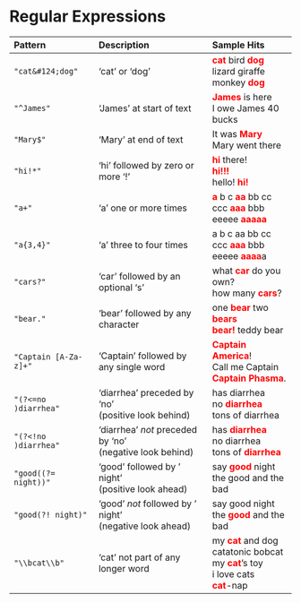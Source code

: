 Regular Expressions
================

| Pattern               | Description                                                  | Sample Hits                                                                                                                                                                                                |
|:----------------------|:-------------------------------------------------------------|:-----------------------------------------------------------------------------------------------------------------------------------------------------------------------------------------------------------|
| `"cat&#124;dog"`      | ‘cat’ or ‘dog’                                               | <b><span style="color: red;">cat</span></b> bird <b><span style="color: red;">dog</span></b></br>lizard giraffe</br>monkey <b><span style="color: red;">dog</span></b>                                     |
| `"^James"`            | ‘James’ at start of text                                     | <b><span style="color: red;">James</span></b> is here</br>I owe James 40 bucks                                                                                                                             |
| `"Mary$"`             | ‘Mary’ at end of text                                        | It was <b><span style="color: red;">Mary</span></b></br>Mary went there                                                                                                                                    |
| `"hi!*"`              | ‘hi’ followed by zero or more ‘!’                            | <b><span style="color: red;">hi</span></b> there!</br><b><span style="color: red;">hi!!!</span></b></br>hello! <b><span style="color: red;">hi!</span></b>                                                 |
| `"a+"`                | ‘a’ one or more times                                        | <b><span style="color: red;">a</span></b> b c <b><span style="color: red;">aa</span></b> bb cc</br>ccc <b><span style="color: red;">aaa</span></b> bbb eeeee <b><span style="color: red;">aaaaa</span></b> |
| `"a{3,4}"`            | ‘a’ three to four times                                      | a b c aa bb cc</br>ccc <b><span style="color: red;">aaa</span></b> bbb eeeee <b><span style="color: red;">aaaa</span></b>a                                                                                 |
| `"cars?"`             | ‘car’ followed by an optional ‘s’                            | what <b><span style="color: red;">car</span></b> do you own?</br>how many <b><span style="color: red;">cars</span></b>?                                                                                    |
| `"bear."`             | ‘bear’ followed by any character                             | one <b><span style="color: red;">bear </span></b>two <b><span style="color: red;">bears</span></b></br><b><span style="color: red;">bear!</span></b> teddy bear                                            |
| `"Captain [A-Za-z]+"` | ‘Captain’ followed by any single word                        | <b><span style="color: red;">Captain America</span></b>!</br>Call me Captain</br><b><span style="color: red;">Captain Phasma</span></b>.                                                                   |
| `"(?<=no )diarrhea"`  | ‘diarrhea’ preceded by ‘no’</br>(positive look behind)       | has diarrhea</br>no <b><span style="color: red;">diarrhea</span></b></br>tons of diarrhea                                                                                                                  |
| `"(?<!no )diarrhea"`  | ‘diarrhea’ *not* preceded by ‘no’</br>(negative look behind) | has <b><span style="color: red;">diarrhea</span></b></br>no diarrhea</br>tons of <b><span style="color: red;">diarrhea</span></b>                                                                          |
| `"good((?= night))"`  | ‘good’ followed by ’ night’</br>(positive look ahead)        | say <b><span style="color: red;">good</span></b> night</br>the good and the bad                                                                                                                            |
| `"good(?! night)"`    | ‘good’ *not* followed by ’ night’</br>(negative look ahead)  | say good night</br>the <b><span style="color: red;">good</span></b> and the bad                                                                                                                            |
| `"\\bcat\\b"`         | ‘cat’ not part of any longer word                            | my <b><span style="color: red;">cat</span></b> and dog</br>catatonic bobcat</br>my <b><span style="color: red;">cat</span></b>’s toy</br>i love cats</br><b><span style="color: red;">cat</span></b>-nap   |
